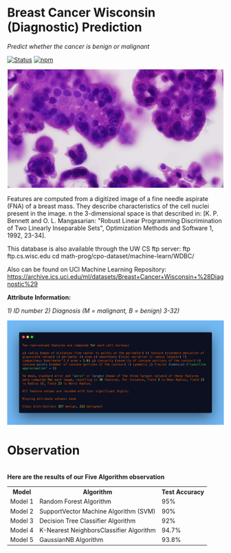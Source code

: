 # Breast Cancer Wisconsin (Diagnostic) Prediction
*Predict whether the cancer is benign or malignant*

[![Status](https://img.shields.io/badge/status-maintained-brightgreen.svg?style=for-the-badge)]()
[![npm](https://img.shields.io/npm/l/express.svg?style=for-the-badge)]()

<img src="img.jpg" aling="center">

Features are computed from a digitized image of a fine needle aspirate (FNA) of a breast mass. They describe characteristics of the cell nuclei present in the image. n the 3-dimensional space is that described in: [K. P. Bennett and O. L. Mangasarian: "Robust Linear Programming Discrimination of Two Linearly Inseparable Sets", Optimization Methods and Software 1, 1992, 23-34].

This database is also available through the UW CS ftp server: ftp ftp.cs.wisc.edu cd math-prog/cpo-dataset/machine-learn/WDBC/

Also can be found on UCI Machine Learning Repository: https://archive.ics.uci.edu/ml/datasets/Breast+Cancer+Wisconsin+%28Diagnostic%29

**Attribute Information:**

*1) ID number 2) Diagnosis (M = malignant, B = benign) 3-32)*

<img src="text.png">

# Observation
<html>
<body>
    <br>
    <b>Here are the results of our Five Algorithm observation</b> 
<table>
  <tr>
    <th>Model</th>
    <th>Algorithm</th>
    <th>Test Accuracy</th>
  </tr>
  <tr>
    <td>Model 1</td>
    <td>Random Forest Algorithm</td>
    <td>95%</td>
  </tr>
  <tr>
    <td>Model 2</td>
    <td>SupportVector Machine Algorithm (SVM)</td>
    <td>90%</td>
  </tr>
  <tr>
    <td>Model 3</td>
    <td>Decision Tree Classifier Algorithm</td>
    <td>92%</td>
  </tr>
      <tr>
    <td>Model 4</td>
    <td>K-Nearest NeighborsClassifier Algorithm</td>
    <td>94.7%</td>
  </tr>
      <tr>
    <td>Model 5</td>
    <td>GaussianNB Algorithm</td>
    <td>93.8%</td>
  </tr>
</table>
</body>
</html>
